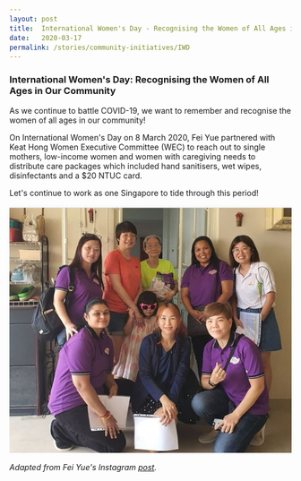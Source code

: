 ```yaml
---
layout: post
title:  International Women's Day - Recognising the Women of All Ages in Our Community
date:   2020-03-17
permalink: /stories/community-initiatives/IWD
---
```


### International Women's Day: Recognising the Women of All Ages in Our Community

As we continue to battle COVID-19, we want to remember and recognise the women of all ages in our community! 

On International Women's Day on 8 March 2020, Fei Yue partnered with Keat Hong Women Executive Committee (WEC) to reach out to single mothers, low-income women and women with caregiving needs to distribute care packages which included hand sanitisers, wet wipes, disinfectants and a $20 NTUC card. 

Let's continue to work as one Singapore to tide through this period!

![FeiYueIWD](/images/stories/IWD.JPG/)

_Adapted from Fei Yue's Instagram [post](https://www.instagram.com/p/B9idw04HbH_/?igshid=1niae452ypnu1)._
